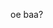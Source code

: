 oe baa?

<!---
marcelobruscattom/marcelobruscattom is a ✨ special ✨ repository because its `README.md` (this file) appears on your GitHub profile.
You can click the Preview link to take a look at your changes.
--->
